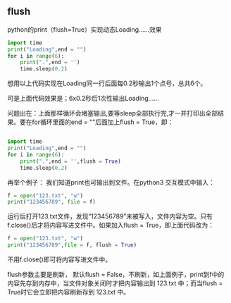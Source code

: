## flush
python的print（flush=True）实现动态Loading......效果

```Python
import time                                                                           
print("Loading",end = "")
for i in range(6):
    print(".",end = '')
    time.sleep(0.2)
```

想用以上代码实现在Loading同一行后面每0.2秒输出1个点号，总共6个。

可是上面代码效果是；6x0.2秒后1次性输出Loading……

问题出在：上面那样循环会堵塞输出,要等sleep全部执行完,才一并打印出全部结果。要在for循环里面的end = ""后面加上flush = True，即：

```Python

import time                                                                           
print("Loading",end = "")
for i in range(6):
    print(".",end = '',flush = True)
    time.sleep(0.2)
```

再举个例子：
我们知道print也可输出到文件。在python3 交互模式中输入：

```Python
f = open("123.txt", "w")
print("123456789", file = f)
```

运行后打开123.txt文件，发现“123456789”未被写入，文件内容为空。只有f.close()后才将内容写进文件中。如果加入flush = True，即上面代码改为：

```Python
f = open("123.txt", "w")
print("123456789",file = f, flush = True)
```

不用f.close()即可将内容写进文件中。

flush参数主要是刷新， 默认flush = False，不刷新，如上面例子，print到f中的内容先存到内存中，当文件对象关闭时才把内容输出到 123.txt 中；而当flush = True时它会立即把内容刷新存到 123.txt 中。
